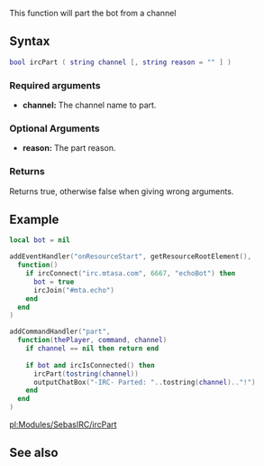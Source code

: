 This function will part the bot from a channel

Syntax
------

``` lua
bool ircPart ( string channel [, string reason = "" ] )
```

### Required arguments

-   **channel:** The channel name to part.

### Optional Arguments

-   **reason:** The part reason.

### Returns

Returns true, otherwise false when giving wrong arguments.

Example
-------

``` lua
local bot = nil

addEventHandler("onResourceStart", getResourceRootElement(),
  function()
    if ircConnect("irc.mtasa.com", 6667, "echoBot") then
      bot = true
      ircJoin("#mta.echo")
    end
  end
)

addCommandHandler("part",
  function(thePlayer, command, channel)
    if channel == nil then return end
    
    if bot and ircIsConnected() then
      ircPart(tostring(channel))
      outputChatBox("-IRC- Parted: "..tostring(channel).."!")
    end
  end
)
```

[pl:Modules/SebasIRC/ircPart](/docs/pl-modules/sebasirc/ircpart.md "wikilink")

See also
--------
